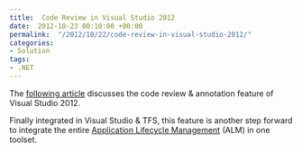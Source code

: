 ```yaml
---
title:  Code Review in Visual Studio 2012
date:  2012-10-23 00:10:00 +00:00
permalink:  "/2012/10/22/code-review-in-visual-studio-2012/"
categories:
- Solution
tags:
- .NET
---
```

<p>The <a href="http://www.infoq.com/news/2012/10/code-review-visual-studio-2012">following article</a> discusses the code review &amp; annotation feature of Visual Studio 2012.</p>  <p>Finally integrated in Visual Studio &amp; TFS, this feature is another step forward to integrate the entire <a href="http://www.microsoft.com/visualstudio/eng/alm">Application Lifecycle Management</a> (ALM) in one toolset.</p>